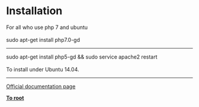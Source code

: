 # Installation



For all who use php 7 and ubuntu<br><br>sudo apt-get install php7.0-gd  

---

sudo apt-get install php5-gd &amp;&amp; sudo service apache2 restart<br><br>To install under Ubuntu 14.04.  

---

[Official documentation page](https://www.php.net/manual/en/image.installation.php)

**[To root](/README.md)**